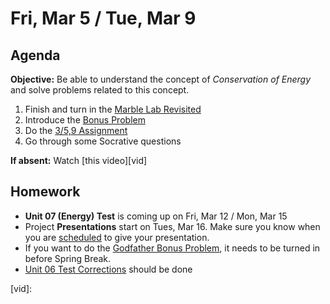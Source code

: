 Fri, Mar 5 / Tue, Mar 9
==================

Agenda
---------
**Objective:** Be able to understand the concept of *Conservation of Energy* and solve problems related to this concept.

1. Finish and turn in the [Marble Lab Revisited][marble]
2. Introduce the [Bonus Problem][godfather]
3. Do the [3/5,9 Assignment][assmt]
4. Go through some Socrative questions

**If absent:** Watch [this video][vid]

Homework 
-------------
- **Unit 07 (Energy) Test** is coming up on Fri, Mar 12 / Mon, Mar 15
- Project **Presentations** start on Tues, Mar 16.  Make sure you know when you are [scheduled][sched] to give your presentation.
- If you want to do the [Godfather Bonus Problem][godfather], it needs to be turned in before Spring Break.
- [Unit 06 Test Corrections][correct] should be done

[sched]: https://avoncsc-my.sharepoint.com/:x:/g/personal/zjrohrbach_avon-schools_org/EVsn6ZkyMl5JvXYEBYTGRvoBX3OiSecqg16WeqB-1EcFXQ?e=287pOt
[correct]: https://avon.schoology.com/assignment/4724955003/
[marble]: https://avon.schoology.com/assignment/4737347924/
[assmt]: https://avon.schoology.com/assignment/4740948004/
[godfather]: https://avon.schoology.com/assignment/4744040535/
[vid]: 
<!--stackedit_data:
eyJoaXN0b3J5IjpbLTE5MDMxNjg4NTEsLTQ5MDgzNjI0LC0yMT
AzOTcyNTkxLDExNDE1NDUwMjcsMTgwNjA3NzExOSwxODY5MDcz
NzMyLC0xNDQxNzQ3NjkwLDEzMTc1NzQyNTgsLTExMTMzOTAxOT
UsMTQwMzQyNzk3OCw1OTg1NDE4ODYsNzIxMzU1MDIwLDE1MDg5
OTE4NTAsLTEwNDA1MjA3NDAsMTc0MjE2NDk4NSwxNjQzMTQ3Nz
c2LC03MDcyNzI0NSwtMTQ0MTg0NTI3OCwxOTIzNzk3NDA1LC05
ODc0NDAxMjddfQ==
-->